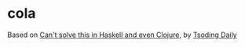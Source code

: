 # cola

Based on [Can't solve this in Haskell and even Clojure](https://www.youtube.com/watch?v=7fylNa2wZaU), by [Tsoding Daily](https://www.youtube.com/channel/UCrqM0Ym_NbK1fqeQG2VIohg)
